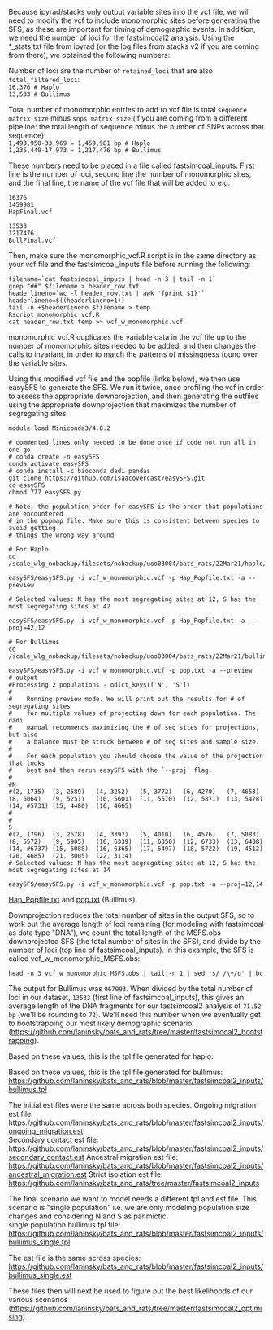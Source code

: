 Because ipyrad/stacks only output variable sites into the vcf file, we will need to modify the vcf to include monomorphic sites before generating the SFS, as these are important for timing of demographic events. In addition, we need the number of loci for the fastsimcoal2 analysis. Using the \*_stats.txt file from ipyrad (or the log files from stacks v2 if you are coming from there), we obtained the following numbers:  

Number of loci are the number of `retained_loci` that are also `total_filtered_loci`:  
`16,376 # Haplo`  
`13,533 # Bullimus`

Total number of monomorphic entries to add to vcf file is total `sequence matrix size` minus `snps matrix size` (if you are coming from a different pipeline: the total length of sequence minus the number of SNPs across that sequence):  
`1,493,950-33,969 = 1,459,981 bp # Haplo`  
`1,235,449-17,973 = 1,217,476 bp # Bullimus`

These numbers need to be placed in a file called fastsimcoal_inputs. First line is the number of loci, second line the number of monomorphic sites, and the final line, the name of the vcf file that will be added to e.g.
```
16376
1459981
HapFinal.vcf
```
```
13533
1217476
BullFinal.vcf
```

Then, make sure the monomorphic_vcf.R script is in the same directory as your vcf file and the fastsimcoal_inputs file before running the following:
```
filename=`cat fastsimcoal_inputs | head -n 3 | tail -n 1`
grep "##" $filename > header_row.txt
headerlineno=`wc -l header_row.txt | awk '{print $1}'`
headerlineno=$((headerlineno+1))
tail -n +$headerlineno $filename > temp
Rscript monomorphic_vcf.R
cat header_row.txt temp >> vcf_w_monomorphic.vcf
```
monomorphic_vcf.R duplicates the variable data in the vcf file up to the number of monomorphic sites needed to be added, and then changes the calls to invariant, in order to match the patterns of missingness found over the variable sites.  

Using this modified vcf file and the popfile (links below), we then use easySFS to generate the SFS. We run it twice, once profiling the vcf in order to assess the appropriate downprojection, and then generating the outfiles using the appropriate downprojection that maximizes the number of segregating sites.
```
module load Miniconda3/4.8.2

# commented lines only needed to be done once if code not run all in one go
# conda create -n easySFS
conda activate easySFS
# conda install -c bioconda dadi pandas
git clone https://github.com/isaacovercast/easySFS.git
cd easySFS
chmod 777 easySFS.py

# Note, the population order for easySFS is the order that populations are encountered
# in the popmap file. Make sure this is consistent between species to avoid getting
# things the wrong way around

# For Haplo
cd /scale_wlg_nobackup/filesets/nobackup/uoo03004/bats_rats/22Mar21/haplo/fastsimcoal2_inputs

easySFS/easySFS.py -i vcf_w_monomorphic.vcf -p Hap_Popfile.txt -a --preview

# Selected values: N has the most segregating sites at 12, S has the most segregating sites at 42

easySFS/easySFS.py -i vcf_w_monomorphic.vcf -p Hap_Popfile.txt -a --proj=42,12

# For Bullimus
cd /scale_wlg_nobackup/filesets/nobackup/uoo03004/bats_rats/22Mar21/bullimus/fastsimcoal2_inputs

easySFS/easySFS.py -i vcf_w_monomorphic.vcf -p pop.txt -a --preview
# output
#Processing 2 populations - odict_keys(['N', 'S'])
#
#    Running preview mode. We will print out the results for # of segregating sites
#    for multiple values of projecting down for each population. The dadi
#    manual recommends maximizing the # of seg sites for projections, but also
#    a balance must be struck between # of seg sites and sample size.
#
#    For each population you should choose the value of the projection that looks
#    best and then rerun easySFS with the `--proj` flag.
#    
#N
#(2, 1735)	(3, 2589)	(4, 3252)	(5, 3772)	(6, 4270)	(7, 4653)	(8, 5064)	(9, 5251)	(10, 5601)	(11, 5570)	(12, 5871)	(13, 5478)	(14, #5731)	(15, 4480)	(16, 4665)	
#
#
S
#(2, 1796)	(3, 2678)	(4, 3392)	(5, 4010)	(6, 4576)	(7, 5083)	(8, 5572)	(9, 5905)	(10, 6339)	(11, 6350)	(12, 6733)	(13, 6408)	(14, #6737)	(15, 6088)	(16, 6365)	(17, 5497)	(18, 5722)	(19, 4512)	(20, 4685)	(21, 3005)	(22, 3114)	
# Selected values: N has the most segregating sites at 12, S has the most segregating sites at 14

easySFS/easySFS.py -i vcf_w_monomorphic.vcf -p pop.txt -a --proj=12,14
```

[Hap_Popfile.txt](https://github.com/laninsky/bats_and_rats/blob/master/fastsimcoal2_inputs/Hap_Popfile.txt) and [pop.txt](https://github.com/laninsky/bats_and_rats/blob/master/fastsimcoal2_inputs/pop.txt) (Bullimus).  

Downprojection reduces the total number of sites in the output SFS, so to work out the average length of loci remaining (for modeling with fastsimcoal as data type "DNA"), we count the total length of the MSFS.obs downprojected SFS (the total number of sites in the SFS), and divide by the number of loci (top line of fastsimcoal_inputs). In this example, the SFS is called vcf_w_monomorphic_MSFS.obs:
```
head -n 3 vcf_w_monomorphic_MSFS.obs | tail -n 1 | sed 's/ /\+/g' | bc
```
The output for Bullimus was `967993`. When divided by the total number of loci in our dataset, `13533` (first line of fastsimcoal_inputs), this gives an average length of the DNA fragments for our fastsimcoal2 analysis of `71.52 bp` (we'll be rounding to `72`). We'll need this number when we eventually get to bootstrapping our most likely demographic scenario (https://github.com/laninsky/bats_and_rats/tree/master/fastsimcoal2_bootstrapping).

Based on these values, this is the tpl file generated for haplo:

Based on these values, this is the tpl file generated for bullimus:
https://github.com/laninsky/bats_and_rats/blob/master/fastsimcoal2_inputs/bullimus.tpl

The initial est files were the same across both species.
Ongoing migration est file: https://github.com/laninsky/bats_and_rats/blob/master/fastsimcoal2_inputs/ongoing_migration.est  
Secondary contact est file: https://github.com/laninsky/bats_and_rats/blob/master/fastsimcoal2_inputs/secondary_contact.est
Ancestral migration est file: https://github.com/laninsky/bats_and_rats/blob/master/fastsimcoal2_inputs/ancestral_migration.est
Strict isolation est file: https://github.com/laninsky/bats_and_rats/tree/master/fastsimcoal2_inputs

The final scenario we want to model needs a different tpl and est file. This scenario is "single population" i.e. we are only modeling population size changes and considering N and S as panmictic.  
single population bullimus tpl file:  https://github.com/laninsky/bats_and_rats/blob/master/fastsimcoal2_inputs/bullimus_single.tpl

The est file is the same across species: https://github.com/laninsky/bats_and_rats/blob/master/fastsimcoal2_inputs/bullimus_single.est

These files then will next be used to figure out the best likelihoods of our various scenarios (https://github.com/laninsky/bats_and_rats/tree/master/fastsimcoal2_optimising).
